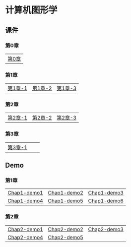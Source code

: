 # 计算机图形学

## 课件

### 第0章

|    |
| ---- |
|[第0章](./CourseWare/CGChapters/Lecture_0.html)|


### 第1章

|    |    |    |
| ---- | ---- | ---- |
|[第1章-1](./CourseWare/CGChapters/Lecture_1/Lecture_1_1.html)|[第1章-2](./CourseWare/CGChapters/Lecture_1/Lecture_1_2.html)|[第1章-3](./CourseWare/CGChapters/Lecture_1/Lecture_1_3.html)|

### 第2章

|    |    |    |
| ---- | ---- | ---- |
|[第2章-1](./CourseWare/CGChapters/Lecture_2/Lecture_2_1.html)|[第2章-2](./CourseWare/CGChapters/Lecture_2/Lecture_2_2.html)|[第2章-3](./CourseWare/CGChapters/Lecture_2/Lecture_2_3.html)|

### 第3章

|    |    |    |
| ---- | ---- | ---- |
|[第3章-1](./CourseWare/CGChapters/Lecture_3/Lecture_3_1.html)| | |

## Demo

### 第1章

|    |    |    |
| ---- | ---- | ---- |
|[Chap1-demo1](./demos/chap1-demo-1.html)|[Chap1-demo2](./demos/chap1-demo-2.html)|[Chap1-demo3](./demos/chap1-demo-3.html)|
|[Chap1-demo4](./demos/chap1-demo-4.html)|[Chap1-demo5](./demos/chap1-demo-5.html)|[Chap1-demo6](./demos/chap1-demo-6.html)|

### 第2章

|    |    |    |
| ---- | ---- | ---- |
|[Chap2-demo1](./demos/chap2-demo-1.html)|[Chap2-demo2](./demos/chap2-demo-2.html)|[Chap2-demo3](./demos/chap2-demo-3.html)|
|[Chap2-demo4](./demos/chap2-demo-4.html)|[Chap2-demo5](./demos/chap2-demo-5.html)| |